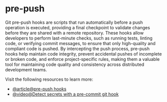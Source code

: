 # pre-push

Git pre-push hooks are scripts that run automatically before a push operation is executed, providing a final checkpoint to validate changes before they are shared with a remote repository. These hooks allow developers to perform last-minute checks, such as running tests, linting code, or verifying commit messages, to ensure that only high-quality and compliant code is pushed. By intercepting the push process, pre-push hooks help maintain code integrity, prevent accidental pushes of incomplete or broken code, and enforce project-specific rules, making them a valuable tool for maintaining code quality and consistency across distributed development teams.


Visit the following resources to learn more:

- [@article@pre-push hooks](https://dev.to/jameson/pre-push-hooks-42g5)
- [@video@Detect secrets with a pre-commit git hook](https://www.youtube.com/watch?v=8bDKn3y7Br4)